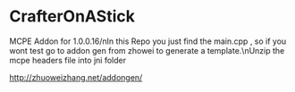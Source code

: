 # CrafterOnAStick
MCPE Addon for 1.0.0.16/nIn this Repo you just find the main.cpp , so if you wont test go to addon gen from zhowei to generate a template.\nUnzip the mcpe headers file into jni folder

http://zhuoweizhang.net/addongen/
